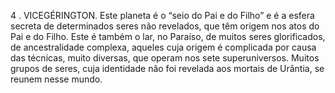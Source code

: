 ﻿4 . VICEGÉRINGTON. Este planeta é o “seio do Pai e do Filho” e é a esfera secreta de determinados seres não revelados, que têm origem nos atos do Pai e do Filho. Este é também o lar, no Paraíso, de muitos seres glorificados, de ancestralidade complexa, aqueles cuja origem é complicada por causa das técnicas, muito diversas, que operam nos sete superuniversos. Muitos grupos de seres, cuja identidade não foi revelada aos mortais de Urântia, se reunem nesse mundo.